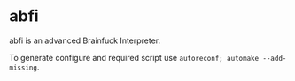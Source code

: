 abfi
====
abfi is an advanced Brainfuck Interpreter.

To generate configure and required script use ```autoreconf; automake --add-missing```.

